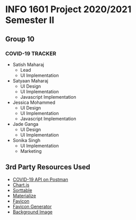 # INFO 1601 Project 2020/2021 Semester II

## Group 10
### COVID-19 TRACKER

- Satish Maharaj
  - Lead
  - UI Implementation
- Satyaan Maharaj
  - UI Design
  - UI Implementation
  - Javascript Implementation
- Jessica Mohammed
  - UI Design
  - UI Implementation
  - Javascript Implementation
- Jade Ganga
  - UI Design
  - UI Implementation
- Sonika Singh
  - UI Implementation
  - Marketing


## 3rd Party Resources Used
- [COVID-19 API on Postman](https://documenter.getpostman.com/view/10808728/SzS8rjbc)
- [Chart.js](chartjs.org)
- [Sorttable](https://www.kryogenix.org/code/browser/sorttable/)
- [Materialize](https://materializecss.com/)
- [Favicon](https://logomakr.com/)
- [Favicon Generator](https://www.favicon-generator.org/)
- [Background Image](https://pixabay.com/images/search/virus/)
